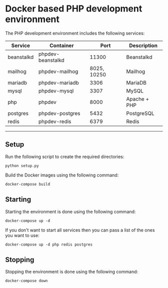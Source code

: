 # Docker based PHP development environment

The PHP development environment includes the following services:

| Service    | Container         | Port        | Description  |
|------------|-------------------|-------------|--------------|
| beanstalkd | phpdev-beanstalkd | 11300       | Beanstalkd   |
| mailhog    | phpdev-mailhog    | 8025, 10250 | Mailhog      |
| mariadb    | phpdev-mariadb    | 3306        | MariaDB      |
| mysql      | phpdev-mysql      | 3307        | MySQL        |
| php        | phpdev            | 8000        | Apache + PHP |
| postgres   | phpdev-postgres   | 5432        | PostgreSQL   |
| redis      | phpdev-redis      | 6379        | Redis        |

-----------

## Setup

Run the following script to create the required directories:

```
python setup.py
```

Build the Docker images using the following command:

```
docker-compose build
```

## Starting

Starting the environment is done using the following command:

```
docker-compose up -d
```

If you don't want to start all services then you can pass a list of the ones you want to use:

```
docker-compose up -d php redis postgres
```

## Stopping

Stopping the environment is done using the following command:

```
docker-compose down
```
